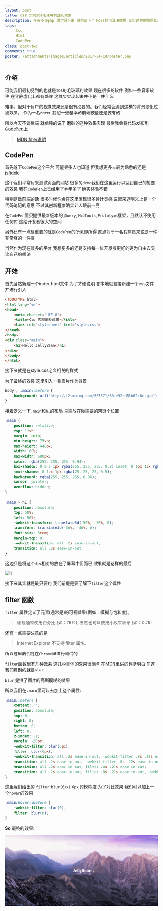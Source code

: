 ```yaml
---
layout: post
title: CSS 实现IOS毛玻璃的虚化效果
description: 今天不谈php 偶尔闲下来 就稍谈下了下css的毛玻璃效果 其实这样的效果如果处理的好的话 给用户的体验还是非常不错的
tags:
     Css
     Html
     CodePen
class: post-two
comments: true
poster: /attachments/images/articles/2017-04-19/poster.png
---
```

## 介绍
可能我们最初见到的也就是`IOS`的毛玻璃的效果 现在很多的软件 例如一些音乐软件 在背静虚化上都有处理 这其实实现起来并不是一件什么

难事，但对于用户的视觉效果还是很有必要的。我们经常会遇到这样的背景虚化过滤效果。 作为一名`PHPer` 我想一些基本的前端技能还是要有的 

所以今天不谈后端 就单纯的说下  磨砂的这种效果实现 最后我会将代码发布到[CodePen](https://codepen.io/)上

> [MDN filter说明](https://developer.mozilla.org/zh-CN/docs/Web/CSS/filter)

## CodePen
首先说下`CodePen`这个平台 可能很多人也知道 但我想更多人最为熟悉的还是 [jsfiddle](https://jsfiddle.net/)

这个我们平常用来测试页面的网站 很多的`demo`我们在这里运行以达到自己的想要的效果  我在`CodePen`上已经用了半年多了 确实体验不错

特别是做前端的话 很多时候你会在这里发现很多设计灵感  说起来这明义上是一个代码笔记的意思 不过其创新程度确实让人眼前一亮

在`CodePen`里只提供最新版本的`jQuery`, `MooTools`, `Prototype`框架，且默认不使用任何库 这给开发者很大的空间

另外还有一点很重要的就是`CodePen`的所见即所得  这点对于一名程序员来说是一件非常爽的一件事 

当然作为现在很多的平台 我想更多的还是支持每一位开发者更好的更为自由去交流自己的想法

## 开始

首先当然新建一个index.html文件  为了方便说明 在本地就直接新建一个css文件 并进行引入
```html
<!DOCTYPE html>
<html lang="en">
<head>
    <meta charset="UTF-8">
    <title>Css 实现磨砂效果</title>
    <link rel="stylesheet" href="style.css">
</head>
<body>
<div class="main">
    <h1>Hello JellyBean</h1>
</div>
</body>
</html>
```

接下来就是在style.css定义相关的样式

为了最终的效果 这里引入一张图片作为背景
```css
body , .main::before {
    background: url("http://i2.muimg.com/567571/63ce92cd55b62c6c.jpg") 0/cover fixed;
}
```

接着定义一下`.main`和`h1`的布局 只需放在你需要的网页个位置
```css
.main {
    position: relative;
    top: 12vh;
    margin: auto;
    min-height: 75vh;
    max-height: 440px;
    width: 80%;
    max-width: 680px;
    color: rgba(255, 255, 255, 0.94);
    box-shadow: 0 0 0 1px rgba(255, 255, 255, 0.2) inset, 0 1px 1px rgba(0, 0, 0, 0.3);
    text-shadow: 0 1px 1px rgba(25, 25, 25, 0.5);
    background: rgba(255, 255, 255, 0.06);
    cursor: pointer;
    overflow: hidden;
}

.main > h1 {
    position: absolute;
    top: 50%;
    left: 50%;
    -webkit-transform: translate3d(-50%, -50%, 0);
    transform: translate3d(-50%, -50%, 0);
    font-size: 3rem;
    margin-top: 0;
    -webkit-transition: all .2s ease-in-out;
    transition: all .2s ease-in-out;
}
```
这边只是将这个`div`相对的放在了屏幕中间而已 效果就是这样的最后

![1](/attachments/images/articles/2017-04-19/1.png)

接下来其实就是最只要的 我们前提是要了解下`filter`这个属性

## filter 函数

`filter` 属性定义了元素(通常是<img>)的可视效果(例如：模糊与饱和度)。

> 滤镜通常使用百分比 (如：75%), 当然也可以使用小数来表示 (如：0.75)

还有一点需要注意的是

> Internet Explorer 不支持 filter 属性。

所以这里我们是在`Chrome`里进行测试的

`filter`函数里有几种效果 这几种具体的效果很简单 在[MDN](https://developer.mozilla.org/zh-CN/docs/Web/CSS/filter)里讲的也挺明白 在这我们用到的就是`blur`

`blur` 提供了图片的高斯模糊的效果

所以我们在`.main`里可以去加上这个属性:
```css
.main::before {
    content: '';
    position: absolute;
    top: 0;
    right: 0;
    bottom: 0;
    left: 0;
    z-index: -1;
    margin: -20px;
    -webkit-filter: blur(6px);
    filter: blur(6px);
    -webkit-transition: all .2s ease-in-out, -webkit-filter .8s .22s ease-in-out;
    transition: all .2s ease-in-out, -webkit-filter .8s .22s ease-in-out;
    transition: all .2s ease-in-out, filter .8s .22s ease-in-out;
    transition: all .2s ease-in-out, filter .8s .22s ease-in-out, -webkit-filter .8s .22s ease-in-out;
}
```
这里我们给出的 `filter:blur(6px)`  `6px` 的模糊度 为了对比效果  我们可以加上一个`hover`的效果
```css
.main:hover::before {
    -webkit-filter: blur(0);
    filter: blur(0);
}
```
**So** 最终的效果:

![1](/attachments/images/articles/2017-04-19/1.gif)



